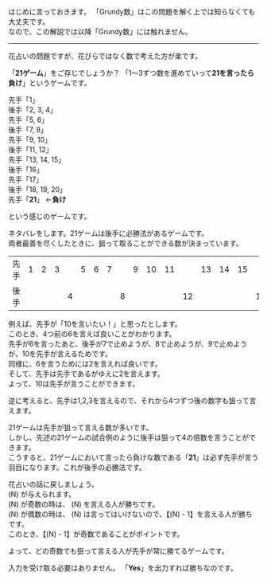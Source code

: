 はじめに言っておきます。
「Grundy数」はこの問題を解く上では知らなくても大丈夫です。  
なので、この解説では以降「Grundy数」には触れません。

----

花占いの問題ですが、花びらではなく数で考えた方が楽です。

「**21ゲーム**」をご存じでしょうか？
「1～3ずつ数を進めていって**21を言ったら負け**」というゲームです。

先手「1」  
後手「2, 3, 4」  
先手「5, 6」  
後手「7, 8」  
先手「9, 10」  
後手「11, 12」  
先手「13, 14, 15」  
後手「16」  
先手「17」  
後手「18, 19, 20」  
先手「**21**」 ←**負け**

という感じのゲームです。

ネタバレをします。21ゲームは後手に必勝法があるゲームです。  
両者最善を尽くしたときに、狙って取ることができる数が決まっています。

|||||||||||||||||||||||
|:-|:-|:-|:-|:-|:-|:-|:-|:-|:-|:-|:-|:-|:-|:-|:-|:-|:-|:-|:-|:-|:-|
|先手|1|2|3| |5|6|7| |9|10|11| |13|14|15| |17|18|19| |21|
|後手| | | |4| | | |8| | | |12| | | |16| | | |20| |

例えば、先手が「10を言いたい！」と思ったとします。  
このとき、4つ前の6を言えば良いことがわかります。  
先手が6を言ったあと、後手が7で止めようが、8で止めようが、9で止めようが、10を先手が言えるためです。  
同様に、6を言うためには2を言えれば良いです。  
そして、先手は先手であるがゆえに2を言えます。  
よって、10は先手が言うことができます。

逆に考えると、先手は1,2,3を言えるので、それから4つずつ後の数字も狙って言えます。

21ゲームは先手が狙って言える数が多いです。  
しかし、先述の21ゲームの試合例のように後手は狙って4の倍数を言うことができます。  
こうすると、21ゲームにおいて言ったら負けな数である「**21**」は必ず先手が言う羽目になります。これが後手の必勝法です。

花占いの話に戻しましょう。  
\(N\) が与えられます。  
\(N\) が奇数の時は、 \(N\) を言える人が勝ちです。  
\(N\) が偶数の時は、 \(N\) は言ってはいけないので、【\(N\) - 1】を言える人が勝ちです。  
このとき、【\(N\) - 1】が奇数であることがポイントです。

よって、どの奇数でも狙って言える人が先手が常に勝てるゲームです。

入力を受け取る必要はありません。
「**Yes**」を出力すれば勝ちなのです。